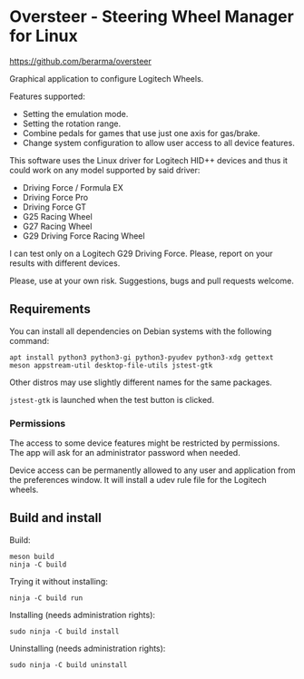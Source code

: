 # Oversteer - Steering Wheel Manager for Linux

https://github.com/berarma/oversteer

Graphical application to configure Logitech Wheels.

Features supported:
 - Setting the emulation mode.
 - Setting the rotation range.
 - Combine pedals for games that use just one axis for gas/brake.
 - Change system configuration to allow user access to all device features.

This software uses the Linux driver for Logitech HID++ devices and thus it
could work on any model supported by said driver:

 - Driving Force / Formula EX
 - Driving Force Pro
 - Driving Force GT
 - G25 Racing Wheel
 - G27 Racing Wheel
 - G29 Driving Force Racing Wheel

I can test only on a Logitech G29 Driving Force. Please, report on your results
with different devices.

Please, use at your own risk. Suggestions, bugs and pull requests welcome.

## Requirements

You can install all dependencies on Debian systems with the following command:

```apt install python3 python3-gi python3-pyudev python3-xdg gettext meson appstream-util desktop-file-utils jstest-gtk```

Other distros may use slightly different names for the same packages.

```jstest-gtk``` is launched when the test button is clicked.

### Permissions

The access to some device features might be restricted by permissions. The app
will ask for an administrator password when needed.

Device access can be permanently allowed to any user and application from the
preferences window. It will install a udev rule file for the Logitech wheels.

## Build and install

Build:

```
meson build
ninja -C build
```

Trying it without installing:

```ninja -C build run```

Installing (needs administration rights):

```sudo ninja -C build install```

Uninstalling (needs administration rights):

```sudo ninja -C build uninstall```


